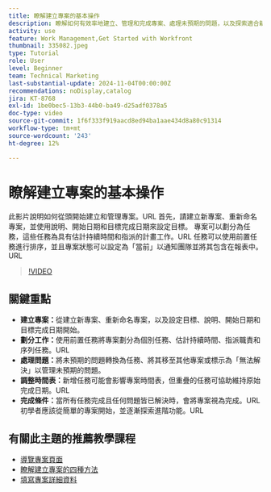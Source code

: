 ```yaml
---
title: 瞭解建立專案的基本操作
description: 瞭解如何有效率地建立、管理和完成專案、處理未預期的問題，以及探索適合新手的秘訣，以掌握基本的專案管理功能。​URL
activity: use
feature: Work Management,Get Started with Workfront
thumbnail: 335082.jpeg
type: Tutorial
role: User
level: Beginner
team: Technical Marketing
last-substantial-update: 2024-11-04T00:00:00Z
recommendations: noDisplay,catalog
jira: KT-8768
exl-id: 1be0bec5-13b3-44b0-ba49-d25adf0378a5
doc-type: video
source-git-commit: 1f6f333f919aacd8ed94ba1aae434d8a80c91314
workflow-type: tm+mt
source-wordcount: '243'
ht-degree: 12%

---
```


# 瞭解建立專案的基本操作

此影片說明如何從頭開始建立和管理專案。&#x200B;URL 首先，請建立新專案、重新命名專案，並使用說明、開始日期和目標完成日期來設定目標。 專案可以劃分為任務，這些任務為具有估計持續時間和指派的計畫工作。&#x200B;URL 任務可以使用前置任務進行排序，並且專案狀態可以設定為「當前」以通知團隊並將其包含在報表中。&#x200B;URL


>[!VIDEO](https://video.tv.adobe.com/v/335082/?quality=12&learn=on&enablevpops)

## 關鍵重點

* **建立專案：**&#x200B;從建立新專案、重新命名專案，以及設定目標、說明、開始日期和目標完成日期開始。
* **劃分工作：**&#x200B;使用前置任務將專案劃分為個別任務、估計持續時間、指派職責和序列任務。&#x200B;URL
* **處理問題：**&#x200B;將未預期的問題轉換為任務、將其移至其他專案或標示為「無法解決」以管理未預期的問題&#x200B;。
* **調整時間表：**&#x200B;新增任務可能會影響專案時間表，但重疊的任務可協助維持原始完成日期。&#x200B;URL
* **完成條件：**&#x200B;當所有任務完成且任何問題皆已解決時，會將專案視為完成。&#x200B;URL 初學者應該從簡單的專案開始，並逐漸探索進階功能。&#x200B;URL


## 有關此主題的推薦教學課程

* [導覽專案頁面](/help/manage-work/projects/navigate-the-project-page.md)
* [瞭解建立專案的四種方法](/help/manage-work/projects/understand-other-ways-to-create-projects.md)
* [填寫專案詳細資料](/help/manage-work/projects/fill-in-the-project-details.md)

